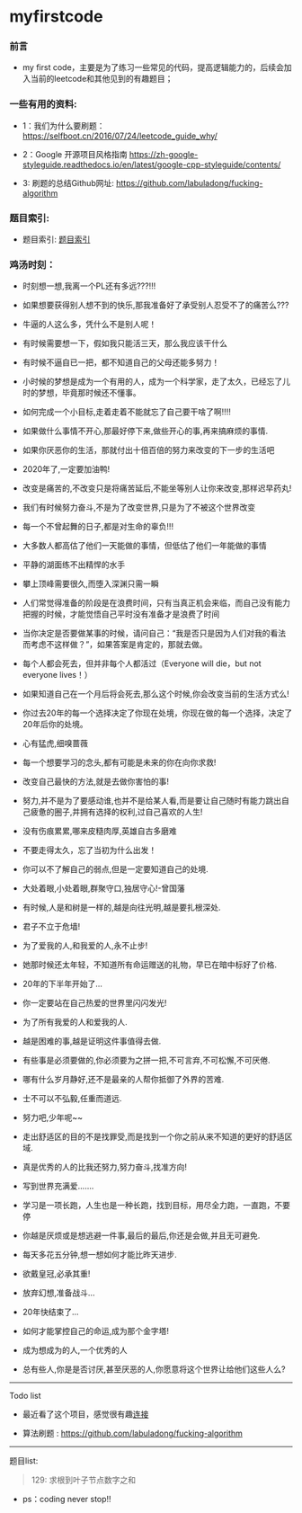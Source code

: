 # myfirstcode

### 前言
* my first code，主要是为了练习一些常见的代码，提高逻辑能力的，后续会加入当前的leetcode和其他见到的有趣题目；


### 一些有用的资料:
* 1：我们为什么要刷题：
https://selfboot.cn/2016/07/24/leetcode_guide_why/
* 2：Google 开源项目风格指南
https://zh-google-styleguide.readthedocs.io/en/latest/google-cpp-styleguide/contents/

* 3: 刷题的总结Github网址:
https://github.com/labuladong/fucking-algorithm

### 题目索引:
* 题目索引: [题目索引](https://github.com/sunbinbin1991/myfirstcode/blob/master/doc/algorithm/index.md)

### 鸡汤时刻：
* 时刻想一想,我离一个PL还有多远???!!!

* 如果想要获得别人想不到的快乐,那我准备好了承受别人忍受不了的痛苦么???

* 牛逼的人这么多，凭什么不是别人呢！

* 有时候需要想一下，假如我只能活三天，那么我应该干什么

* 有时候不逼自已一把，都不知道自己的父母还能多努力！

* 小时候的梦想是成为一个有用的人，成为一个科学家，走了太久，已经忘了儿时的梦想，毕竟那时候还不懂事。

* 如何完成一个小目标,走着走着不能就忘了自己要干啥了啊!!!!

* 如果做什么事情不开心,那最好停下来,做些开心的事,再来搞麻烦的事情.

* 如果你厌恶你的生活，那就付出十倍百倍的努力来改变的下一步的生活吧

* 2020年了,一定要加油鸭!

* 改变是痛苦的,不改变只是将痛苦延后,不能坐等别人让你来改变,那样迟早药丸!

* 我们有时候努力奋斗,不是为了改变世界,只是为了不被这个世界改变

* 每一个不曾起舞的日子,都是对生命的辜负!!!

* 大多数人都高估了他们一天能做的事情，但低估了他们一年能做的事情

* 平静的湖面练不出精悍的水手

* 攀上顶峰需要很久,而堕入深渊只需一瞬

* 人们常觉得准备的阶段是在浪费时间，只有当真正机会来临，而自己没有能力把握的时候，才能觉悟自己平时没有准备才是浪费了时间

* 当你决定是否要做某事的时候，请问自己：“我是否只是因为人们对我的看法而考虑不这样做？”，如果答案是肯定的，那就去做。

* 每个人都会死去，但并非每个人都活过（Everyone will die，but not everyone lives！）

* 如果知道自己在一个月后将会死去,那么这个时候,你会改变当前的生活方式么!

* 你过去20年的每一个选择决定了你现在处境，你现在做的每一个选择，决定了20年后你的处境。

*  心有猛虎,细嗅蔷薇

* 每一个想要学习的念头,都有可能是未来的你在向你求救!

* 改变自己最快的方法,就是去做你害怕的事!

* 努力,并不是为了要感动谁,也并不是给某人看,而是要让自己随时有能力跳出自己疲惫的圈子,并拥有选择的权利,过自己喜欢的人生!

* 没有伤痕累累,哪来皮糙肉厚,英雄自古多磨难

* 不要走得太久，忘了当初为什么出发！

* 你可以不了解自己的弱点,但是一定要知道自己的处境.

* 大处着眼,小处着眼,群聚守口,独居守心!-曾国藩

* 有时候,人是和树是一样的,越是向往光明,越是要扎根深处.

* 君子不立于危墙!

* 为了爱我的人,和我爱的人,永不止步!

* 她那时候还太年轻，不知道所有命运赠送的礼物，早已在暗中标好了价格.

* 20年的下半年开始了...

* 你一定要站在自己热爱的世界里闪闪发光!

* 为了所有我爱的人和爱我的人.

* 越是困难的事,越是证明这件事值得去做.

* 有些事是必须要做的,你必须要为之拼一把,不可言弃,不可松懈,不可厌倦.

* 哪有什么岁月静好,还不是最亲的人帮你抵御了外界的苦难.

* 士不可以不弘毅,任重而道远.

* 努力吧,少年呢~~

* 走出舒适区的目的不是找罪受,而是找到一个你之前从来不知道的更好的舒适区域.

* 真是优秀的人的比我还努力,努力奋斗,找准方向!

* 写到世界充满爱.......

* 学习是一项长跑，人生也是一种长跑，找到目标，用尽全力跑，一直跑，不要停

* 你越是厌烦或是想逃避一件事,最后的最后,你还是会做,并且无可避免.

* 每天多花五分钟,想一想如何才能比昨天进步.

* 欲戴皇冠,必承其重!

* 放弃幻想,准备战斗...

* 20年快结束了...

* 如何才能掌控自己的命运,成为那个金字塔!

* 成为想成为的人,一个优秀的人

* 总有些人,你是是否讨厌,甚至厌恶的人,你愿意将这个世界让给他们这些人么?
---
Todo list

* 最近看了这个项目，感觉很有趣[连接](https://github.com/yemount/pose-animator)

* 算法刷题 : https://github.com/labuladong/fucking-algorithm

---
题目list:
> 129: 求根到叶子节点数字之和



* ps：coding never stop!!